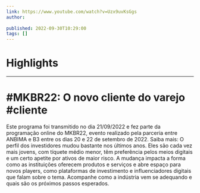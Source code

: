 ```yaml
---
link: https://www.youtube.com/watch?v=Uzx9uvKsGgs
author: 
   
published: 2022-09-30T10:29:00
tags: []
---
```

# Highlights


---
# #MKBR22: O novo cliente do varejo #cliente
Este programa foi transmitido no dia 21/09/2022 e fez parte da programação online do MKBR22, evento realizado pela parceria entre ANBIMA e B3 entre os dias 20 e 22 de setembro de 2022. Saiba mais: O perfil dos investidores mudou bastante nos últimos anos. Eles são cada vez mais jovens, com tíquete médio menor, têm preferência pelos meios digitais e um certo apetite por ativos de maior risco. A mudança impacta a forma como as instituições oferecem produtos e serviços e abre espaço para novos players, como plataformas de investimento e influenciadores digitais que falam sobre o tema. Acompanhe como a indústria vem se adequando e quais são os próximos passos esperados.